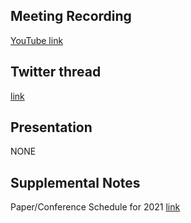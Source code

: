 ## Meeting Recording

[YouTube link](https://www.youtube.com/watch?v=IhisCzvX24k&t=768s)

## Twitter thread

[link](https://twitter.com/Orthogonal_Lab/status/1350516326620688389)

## Presentation

NONE

## Supplemental Notes

Paper/Conference Schedule for 2021 [link](https://docs.google.com/spreadsheets/d/1T5qIQRJy-k0EgprmNKdrZFeU9SPNcbyksJ1_1ZNWU7Y/edit#gid=0)
